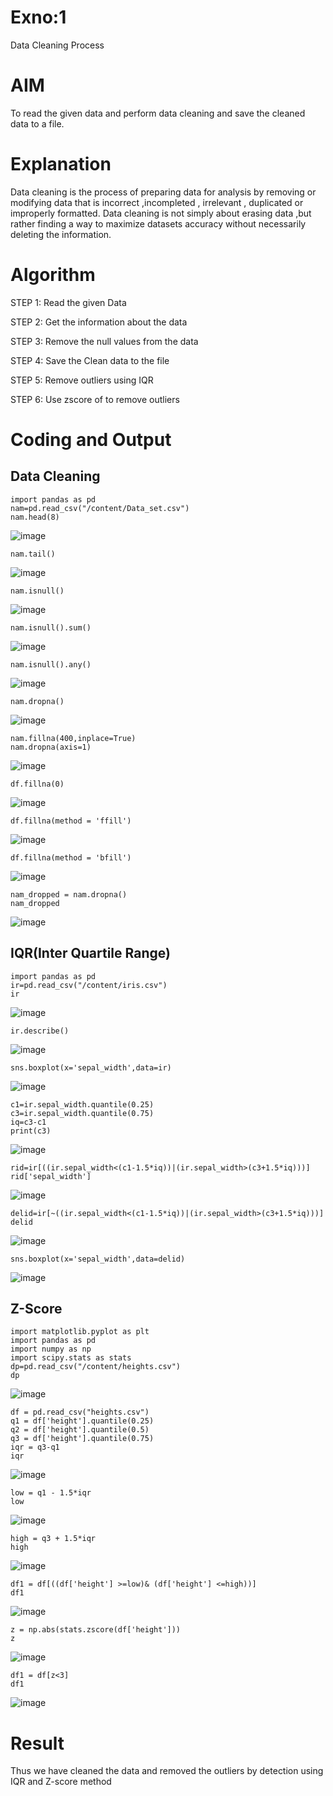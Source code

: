 # Exno:1
Data Cleaning Process

# AIM
To read the given data and perform data cleaning and save the cleaned data to a file.

# Explanation
Data cleaning is the process of preparing data for analysis by removing or modifying data that is incorrect ,incompleted , irrelevant , duplicated or improperly formatted. Data cleaning is not simply about erasing data ,but rather finding a way to maximize datasets accuracy without necessarily deleting the information.

# Algorithm
STEP 1: Read the given Data

STEP 2: Get the information about the data

STEP 3: Remove the null values from the data

STEP 4: Save the Clean data to the file

STEP 5: Remove outliers using IQR

STEP 6: Use zscore of to remove outliers

# Coding and Output
## Data Cleaning
```
import pandas as pd
nam=pd.read_csv("/content/Data_set.csv")
nam.head(8)
```
![image](https://github.com/user-attachments/assets/e2dd34ad-bad6-4aa0-962c-482646bfc8b7)
```
nam.tail()
```
![image](https://github.com/user-attachments/assets/547633e8-e2dc-456b-8d8c-0203199480c1)
```
nam.isnull()
```
![image](https://github.com/user-attachments/assets/e1f0177d-24d4-4898-96d2-2d5d299a9d21)
```
nam.isnull().sum()
```
![image](https://github.com/user-attachments/assets/3573e286-c254-4fb2-859e-fa573619888b)
```
nam.isnull().any()
```
![image](https://github.com/user-attachments/assets/43eef7fe-9c79-4586-b72f-e72bf13ee656)
```
nam.dropna()
```
![image](https://github.com/user-attachments/assets/0e5051dc-32b8-46e1-a5f5-b49f7cc536c5)
```
nam.fillna(400,inplace=True)
nam.dropna(axis=1)
```
![image](https://github.com/user-attachments/assets/0b68a6cd-d86e-4b49-98c7-4598e5803283)
```
df.fillna(0)
```
![image](https://github.com/user-attachments/assets/443dcf1e-93f5-4ca6-894b-89a82b01d1f6)
```
df.fillna(method = 'ffill')
```

![image](https://github.com/user-attachments/assets/0fa0088c-a215-44c7-b84d-59dc93606910)

```
df.fillna(method = 'bfill')
```

![image](https://github.com/user-attachments/assets/4febf8b5-3d77-497d-863b-ddb9b1e59c6c)

```
nam_dropped = nam.dropna()
nam_dropped
```

![image](https://github.com/user-attachments/assets/1a7c4d72-5f93-4466-be73-36ba56e53a01)
## IQR(Inter Quartile Range)
```
import pandas as pd
ir=pd.read_csv("/content/iris.csv")
ir
```

![image](https://github.com/user-attachments/assets/ec385fca-ddeb-404d-8cbe-829b68382240)
```
ir.describe()
```

![image](https://github.com/user-attachments/assets/3cf0c16f-396d-4126-8b39-083e43b85aa2)
```
sns.boxplot(x='sepal_width',data=ir)
```

![image](https://github.com/user-attachments/assets/8c128c6a-721d-4fb5-a5ce-75952e68f194)
```
c1=ir.sepal_width.quantile(0.25)
c3=ir.sepal_width.quantile(0.75)
iq=c3-c1
print(c3)
```

![image](https://github.com/user-attachments/assets/9271e515-0c84-48ce-8a7f-62e4f069212f)
```
rid=ir[((ir.sepal_width<(c1-1.5*iq))|(ir.sepal_width>(c3+1.5*iq)))]
rid['sepal_width']
```

![image](https://github.com/user-attachments/assets/342c5a60-f4ce-430f-a1ee-9d095c8402da)
```
delid=ir[~((ir.sepal_width<(c1-1.5*iq))|(ir.sepal_width>(c3+1.5*iq)))]
delid
```

![image](https://github.com/user-attachments/assets/5fbbeb0f-84df-4e4f-9cd9-ecb71aaab981)
```
sns.boxplot(x='sepal_width',data=delid)
```

![image](https://github.com/user-attachments/assets/953377ca-a7a8-44fe-9cea-9d26e4c65ffc)
## Z-Score
```
import matplotlib.pyplot as plt
import pandas as pd
import numpy as np
import scipy.stats as stats
dp=pd.read_csv("/content/heights.csv")
dp
```

![image](https://github.com/user-attachments/assets/d3fbceab-6b53-4a85-9b3f-263ccd81f7b1)
```
df = pd.read_csv("heights.csv")
q1 = df['height'].quantile(0.25)
q2 = df['height'].quantile(0.5)
q3 = df['height'].quantile(0.75)
iqr = q3-q1
iqr
```

![image](https://github.com/user-attachments/assets/b8530173-dc9f-4f58-aa09-c69d4f5f3709)
```
low = q1 - 1.5*iqr
low
```

![image](https://github.com/user-attachments/assets/1a44c03e-1587-4636-b405-81b8f9964b17)
```
high = q3 + 1.5*iqr
high
```

![image](https://github.com/user-attachments/assets/0fa838f9-8205-42cf-893d-a9b252b8dd97)
```
df1 = df[((df['height'] >=low)& (df['height'] <=high))]
df1
```

![image](https://github.com/user-attachments/assets/3333683c-a8fd-46a4-a4b3-a1a8ce7c1ad4)
```
z = np.abs(stats.zscore(df['height']))
z
```

![image](https://github.com/user-attachments/assets/7976fa76-3463-4577-b65b-6380fec5e307)
```
df1 = df[z<3]
df1
```

![image](https://github.com/user-attachments/assets/9c936e36-debc-4dc5-b012-67f100e9c45f)
# Result
Thus we have cleaned the data and removed the outliers by detection using IQR and Z-score method
